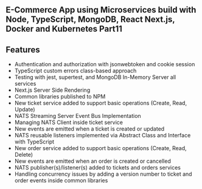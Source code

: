 ## E-Commerce App using Microservices build with Node, TypeScript, MongoDB, React Next.js, Docker and Kubernetes Part11

## Features

- Authentication and authorization with jsonwebtoken and cookie session
-  TypeScript custom errors class-based approach
- Testing with jest, supertest, and MongoDB In-Memory Server all services
- Next.js Server Side Rendering
- Common libraries published to NPM
- New ticket service added to support basic operations (Create, Read, Update)
- NATS Streaming Server Event Bus Implementation
- Managing NATS Client inside ticket service
- New events are emitted when a ticket is created or updated
- NATS reusable listeners implemented via Abstract Class and Interface with TypeScript
- New order service added to support basic operations (Create, Read, Delete)
- New events are emitted when an order is created or cancelled
- NATS publisher(s)/listener(s) added to tickets and orders services
- Handling concurrency issues by adding a version number to ticket and order events inside common libraries
